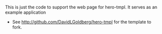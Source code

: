 This is just the code to support the web page for hero-tmpl.  It serves as an example application

* See http://github.com/DavidLGoldberg/hero-tmpl for the template to fork.

